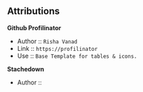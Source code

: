 ## Attributions 

**Github Profilinator**
* Author :: `Risha Vanad`
* Link :: `https://profilinator`
* Use :: `Base Template for tables & icons.`

**Stachedown**
* Author ::